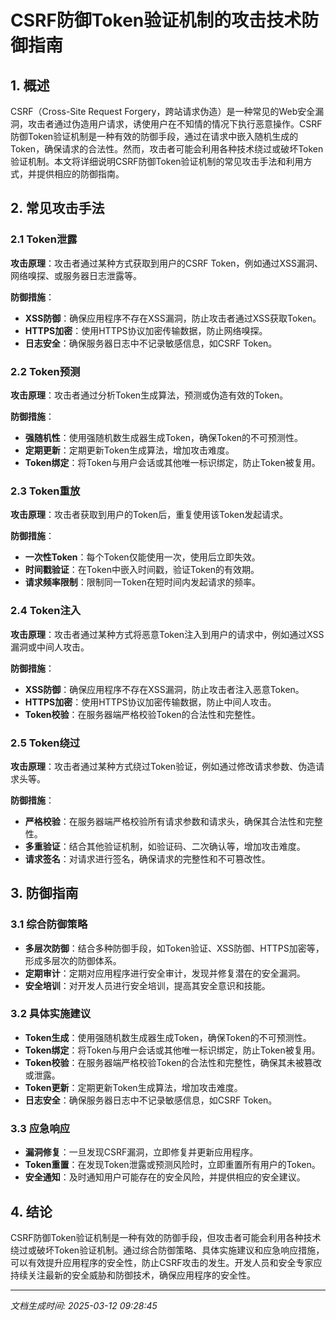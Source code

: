 # CSRF防御Token验证机制的攻击技术防御指南

## 1. 概述

CSRF（Cross-Site Request Forgery，跨站请求伪造）是一种常见的Web安全漏洞，攻击者通过伪造用户请求，诱使用户在不知情的情况下执行恶意操作。CSRF防御Token验证机制是一种有效的防御手段，通过在请求中嵌入随机生成的Token，确保请求的合法性。然而，攻击者可能会利用各种技术绕过或破坏Token验证机制。本文将详细说明CSRF防御Token验证机制的常见攻击手法和利用方式，并提供相应的防御指南。

## 2. 常见攻击手法

### 2.1 Token泄露

**攻击原理**：攻击者通过某种方式获取到用户的CSRF Token，例如通过XSS漏洞、网络嗅探、或服务器日志泄露等。

**防御措施**：
- **XSS防御**：确保应用程序不存在XSS漏洞，防止攻击者通过XSS获取Token。
- **HTTPS加密**：使用HTTPS协议加密传输数据，防止网络嗅探。
- **日志安全**：确保服务器日志中不记录敏感信息，如CSRF Token。

### 2.2 Token预测

**攻击原理**：攻击者通过分析Token生成算法，预测或伪造有效的Token。

**防御措施**：
- **强随机性**：使用强随机数生成器生成Token，确保Token的不可预测性。
- **定期更新**：定期更新Token生成算法，增加攻击难度。
- **Token绑定**：将Token与用户会话或其他唯一标识绑定，防止Token被复用。

### 2.3 Token重放

**攻击原理**：攻击者获取到用户的Token后，重复使用该Token发起请求。

**防御措施**：
- **一次性Token**：每个Token仅能使用一次，使用后立即失效。
- **时间戳验证**：在Token中嵌入时间戳，验证Token的有效期。
- **请求频率限制**：限制同一Token在短时间内发起请求的频率。

### 2.4 Token注入

**攻击原理**：攻击者通过某种方式将恶意Token注入到用户的请求中，例如通过XSS漏洞或中间人攻击。

**防御措施**：
- **XSS防御**：确保应用程序不存在XSS漏洞，防止攻击者注入恶意Token。
- **HTTPS加密**：使用HTTPS协议加密传输数据，防止中间人攻击。
- **Token校验**：在服务器端严格校验Token的合法性和完整性。

### 2.5 Token绕过

**攻击原理**：攻击者通过某种方式绕过Token验证，例如通过修改请求参数、伪造请求头等。

**防御措施**：
- **严格校验**：在服务器端严格校验所有请求参数和请求头，确保其合法性和完整性。
- **多重验证**：结合其他验证机制，如验证码、二次确认等，增加攻击难度。
- **请求签名**：对请求进行签名，确保请求的完整性和不可篡改性。

## 3. 防御指南

### 3.1 综合防御策略

- **多层次防御**：结合多种防御手段，如Token验证、XSS防御、HTTPS加密等，形成多层次的防御体系。
- **定期审计**：定期对应用程序进行安全审计，发现并修复潜在的安全漏洞。
- **安全培训**：对开发人员进行安全培训，提高其安全意识和技能。

### 3.2 具体实施建议

- **Token生成**：使用强随机数生成器生成Token，确保Token的不可预测性。
- **Token绑定**：将Token与用户会话或其他唯一标识绑定，防止Token被复用。
- **Token校验**：在服务器端严格校验Token的合法性和完整性，确保其未被篡改或泄露。
- **Token更新**：定期更新Token生成算法，增加攻击难度。
- **日志安全**：确保服务器日志中不记录敏感信息，如CSRF Token。

### 3.3 应急响应

- **漏洞修复**：一旦发现CSRF漏洞，立即修复并更新应用程序。
- **Token重置**：在发现Token泄露或预测风险时，立即重置所有用户的Token。
- **安全通知**：及时通知用户可能存在的安全风险，并提供相应的安全建议。

## 4. 结论

CSRF防御Token验证机制是一种有效的防御手段，但攻击者可能会利用各种技术绕过或破坏Token验证机制。通过综合防御策略、具体实施建议和应急响应措施，可以有效提升应用程序的安全性，防止CSRF攻击的发生。开发人员和安全专家应持续关注最新的安全威胁和防御技术，确保应用程序的安全性。

---

*文档生成时间: 2025-03-12 09:28:45*
